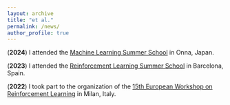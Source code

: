 ```yaml
---
layout: archive
title: "et al."
permalink: /news/
author_profile: true
---
```


(**2024**) I attended the [Machine Learning Summer School](https://groups.oist.jp/mlss) in Onna, Japan.

(**2023**) I attended the [Reinforcement Learning Summer School](https://rlsummerschool.com/) in Barcelona, Spain.

(**2022**) I took part to the organization of the [15th European Workshop on Reinforcement Learning](https://ewrl.wordpress.com/past-ewrl/ewrl15-2022/) in Milan, Italy.
